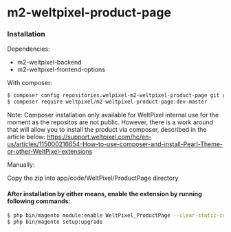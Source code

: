 # m2-weltpixel-product-page

### Installation

Dependencies:
 - m2-weltpixel-backend
 - m2-weltpixel-frontend-options

With composer:

```sh
$ composer config repositories.welpixel-m2-weltpixel-product-page git git@github.com:Weltpixel/m2-weltpixel-product-page.git
$ composer require weltpixel/m2-weltpixel-product-page:dev-master
```
Note: Composer installation only available for WeltPixel internal use for the moment as the repositos are not public. However, there is a work around that will allow you to install the product via composer, described in the article below: https://support.weltpixel.com/hc/en-us/articles/115000216654-How-to-use-composer-and-install-Pearl-Theme-or-other-WeltPixel-extensions


Manually:

Copy the zip into app/code/WeltPixel/ProductPage directory


#### After installation by either means, enable the extension by running following commands:

```sh
$ php bin/magento module:enable WeltPixel_ProductPage --clear-static-content
$ php bin/magento setup:upgrade
```
